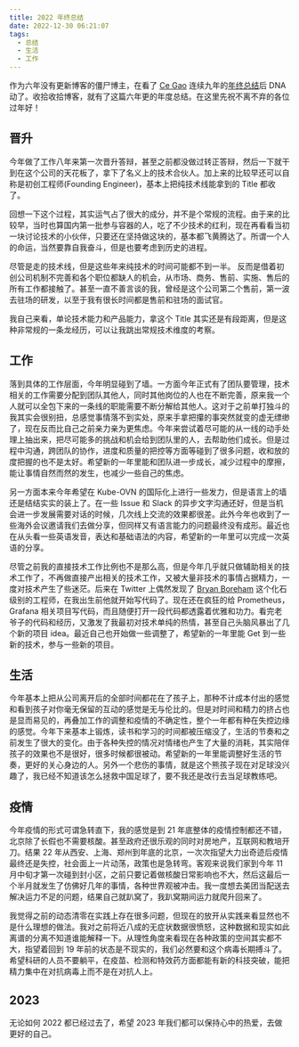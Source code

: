 ```yaml
---
title: 2022 年终总结
date: 2022-12-30 06:21:07
tags:
  - 总结
  - 生活
  - 工作
---
```


作为六年没有更新博客的僵尸博主，在看了 [Ce Gao](https://twitter.com/gaocegege) 连续九年的[年终总结](http://gaocegege.com/Blog/%E9%9A%8F%E7%AC%94/newyear2022)后 DNA 动了。收拾收拾博客，就有了这篇六年更的年度总结。在这里先祝不离不弃的各位过年好！

## 晋升

今年做了工作八年来第一次晋升答辩，甚至之前都没做过转正答辩，然后一下就干到在这个公司的天花板了，拿下了名义上的技术合伙人。加上来的比较早还可以自称是初创工程师(Founding Engineer)，基本上把纯技术线能拿到的 Title 都收了。

回想一下这个过程，其实运气占了很大的成分，并不是个常规的流程。由于来的比较早，当时也算国内第一批参与容器的人，吃了不少技术的红利，现在再看看当初一块讨论技术的小伙伴，只要还在坚持做这块的，基本都飞黄腾达了。所谓一个人的命运，当然要靠自我奋斗，但是也要考虑到历史的进程。

尽管是走的技术线，但是这些年来纯技术的时间可能都不到一半。 反而是借着初创公司机制不完善和各个职位都缺人的机会，从市场、商务、售前、实施、售后的所有工作都接触了。甚至一直不善言谈的我，曾经是这个公司第二个售前，第一波去驻场的研发，以至于我有很长时间都是售前和驻场的面试官。

我自己来看，单论技术能力和产品能力，拿这个 Title 其实还是有段距离，但是这种非常规的一条龙经历，可以让我跳出常规技术维度的考察。

## 工作

落到具体的工作层面，今年明显碰到了墙。一方面今年正式有了团队要管理，技术相关的工作需要分配到团队其他人，同时其他岗位的人也在不断完善，原来我一个人就可以全包下来的一条线的职能需要不断分解给其他人。这对于之前单打独斗的我其实会很别扭，总感觉事情落不到实处，原来手拿把攥的事突然就变的虚无缥缈了，现在反而比自己之前亲力亲为更焦虑。今年来尝试着尽可能的从一线的动手处理上抽出来，把尽可能多的挑战和机会给到团队里的人，去帮助他们成长。但是过程中沟通，跨团队的协作，进度和质量的把控等方面等碰到了很多问题，收和放的度把握的也不是太好。希望新的一年里能和团队进一步成长，减少过程中的摩擦，能让事情自然而然的发生，也减少一些自己的焦虑。

另一方面本来今年希望在 Kube-OVN 的国际化上进行一些发力，但是语言上的墙还是结结实实的装上了。在一些 Issue 和 Slack 的异步文字沟通还好，但是当机会进一步发展需要对话的时候，几次线上交流的效果都很差。此外今年也收到了一些海外会议邀请我们去做分享，但同样又有语言能力的问题最终没有成形。最近也在从头看一些英语发音，表达和基础语法的内容，希望新的一年里可以完成一次英语的分享。

尽管之前我的直接技术工作比例也不是那么高，但是今年几乎就只做辅助相关的技术工作了，不再做直接产出相关的技术工作，又被大量非技术的事情占据精力，一度对技术产生了些迷茫。后来在 Twitter 上偶然发现了 [Bryan Boreham](https://twitter.com/bboreham) 这个化石级别的工程师，在我出生前他就开始写代码了。现在还在疯狂的给 Prometheus，Grafana 相关项目写代码，而且随便打开一段代码都透露着优雅和功力。看完老爷子的代码和经历，又激发了我最初对技术单纯的热情，甚至自己头脑风暴出了几个新的项目 idea。最近自己也开始做一些调整了，希望新的一年里能 Get 到一些新的技术，参与一些新的项目。

## 生活

今年基本上把从公司离开后的全部时间都花在了孩子上，那种不计成本付出的感觉和看到孩子对你毫无保留的互动的感觉是无与伦比的。但是对时间和精力的挤占也是显而易见的，再叠加工作的调整和疫情的不确定性，整个一年都有种在失控边缘的感觉。今年下来基本上锻炼，读书和学习的时间都被压缩没了，生活的节奏和之前发生了很大的变化。由于各种失控的情况对情绪也产生了大量的消耗，其实陪伴孩子的效果也不是很好，很多时候都很被动。希望新的一年里能调整好生活的节奏，更好的关心身边的人。另外一个悲伤的事情，就是这个熊孩子现在对足球没兴趣了，我已经不知道该怎么拯救中国足球了，要不我还是改行去当足球教练吧。

## 疫情

今年疫情的形式可谓急转直下，我的感觉是到 21 年底整体的疫情控制都还不错，北京除了长假也不需要核酸。甚至政府还很乐观的同时对房地产，互联网和教培开刀。结果 22 年从西安、上海、郑州到年底的北京，一次次指望大力出奇迹后疫情最终还是失控，社会面上一片动荡，政策也是急转弯。客观来说我们家到今年 11 月中旬才第一次碰到封小区，之前只要记着做核酸日常影响也不大，然后这最后一个半月就发生了仿佛好几年的事情，各种世界观被冲击。我一度想去美团当配送去解决运力不足的问题，结果自己就趴窝了，我趴窝期间运力就爬升回来了。

我觉得之前的动态清零在实践上存在很多问题，但现在的放开从实践来看显然也不是什么理想的做法。我对之前将近八成的无症状数据很愤怒，这种数据和现实如此离谱的分离不知道谁能解释一下。从理性角度来看现在各种政策的空间其实都不大，指望着回到 19 年前的状态是不现实的，我们必然要和这个病毒长期搏斗了。希望科研的人员不要躺平，在疫苗、检测和特效药方面都能有新的科技突破，能把精力集中在对抗病毒上而不是在对抗人上。

## 2023

无论如何 2022 都已经过去了，希望 2023 年我们都可以保持心中的热爱，去做更好的自己。
